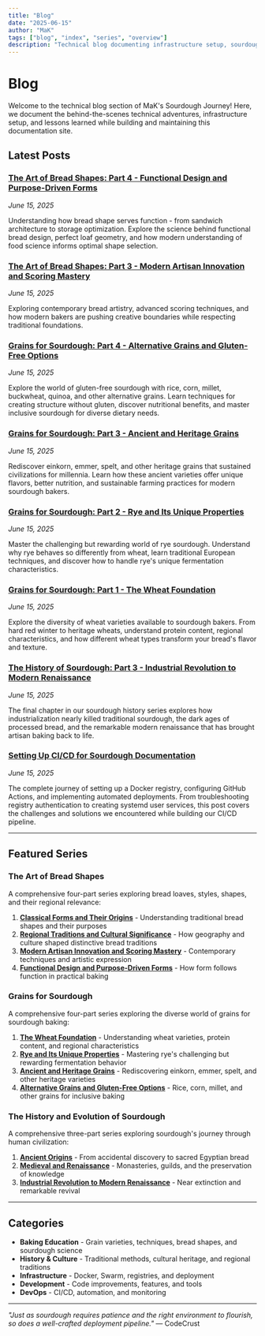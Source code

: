 ```yaml
---
title: "Blog"
date: "2025-06-15"
author: "MaK"
tags: ["blog", "index", "series", "overview"]
description: "Technical blog documenting infrastructure setup, sourdough education, and lessons learned"
---
```


# Blog

Welcome to the technical blog section of MaK's Sourdough Journey! Here, we document the behind-the-scenes technical adventures, infrastructure setup, and lessons learned while building and maintaining this documentation site.

## Latest Posts

### [The Art of Bread Shapes: Part 4 - Functional Design and Purpose-Driven Forms](posts/loaves-series-part-4.md)
*June 15, 2025*

Understanding how bread shape serves function - from sandwich architecture to storage optimization. Explore the science behind functional bread design, perfect loaf geometry, and how modern understanding of food science informs optimal shape selection.

### [The Art of Bread Shapes: Part 3 - Modern Artisan Innovation and Scoring Mastery](posts/loaves-series-part-3.md)
*June 15, 2025*

Exploring contemporary bread artistry, advanced scoring techniques, and how modern bakers are pushing creative boundaries while respecting traditional foundations.

### [Grains for Sourdough: Part 4 - Alternative Grains and Gluten-Free Options](posts/grains-series-part-4.md)
*June 15, 2025*

Explore the world of gluten-free sourdough with rice, corn, millet, buckwheat, quinoa, and other alternative grains. Learn techniques for creating structure without gluten, discover nutritional benefits, and master inclusive sourdough for diverse dietary needs.

### [Grains for Sourdough: Part 3 - Ancient and Heritage Grains](posts/grains-series-part-3.md)
*June 15, 2025*

Rediscover einkorn, emmer, spelt, and other heritage grains that sustained civilizations for millennia. Learn how these ancient varieties offer unique flavors, better nutrition, and sustainable farming practices for modern sourdough bakers.

### [Grains for Sourdough: Part 2 - Rye and Its Unique Properties](posts/grains-series-part-2.md)
*June 15, 2025*

Master the challenging but rewarding world of rye sourdough. Understand why rye behaves so differently from wheat, learn traditional European techniques, and discover how to handle rye's unique fermentation characteristics.

### [Grains for Sourdough: Part 1 - The Wheat Foundation](posts/grains-series-part-1.md)
*June 15, 2025*

Explore the diversity of wheat varieties available to sourdough bakers. From hard red winter to heritage wheats, understand protein content, regional characteristics, and how different wheat types transform your bread's flavor and texture.

### [The History of Sourdough: Part 3 - Industrial Revolution to Modern Renaissance](posts/sourdough-history-part-3.md)
*June 15, 2025*

The final chapter in our sourdough history series explores how industrialization nearly killed traditional sourdough, the dark ages of processed bread, and the remarkable modern renaissance that has brought artisan baking back to life.

### [Setting Up CI/CD for Sourdough Documentation](posts/cicd-journey.md)
*June 15, 2025*

The complete journey of setting up a Docker registry, configuring GitHub Actions, and implementing automated deployments. From troubleshooting registry authentication to creating systemd user services, this post covers the challenges and solutions we encountered while building our CI/CD pipeline.

---

## Featured Series

### The Art of Bread Shapes

A comprehensive four-part series exploring bread loaves, styles, shapes, and their regional relevance:

1. **[Classical Forms and Their Origins](posts/loaves-series-part-1.md)** - Understanding traditional bread shapes and their purposes
2. **[Regional Traditions and Cultural Significance](posts/loaves-series-part-2.md)** - How geography and culture shaped distinctive bread traditions
3. **[Modern Artisan Innovation and Scoring Mastery](posts/loaves-series-part-3.md)** - Contemporary techniques and artistic expression
4. **[Functional Design and Purpose-Driven Forms](posts/loaves-series-part-4.md)** - How form follows function in practical baking

### Grains for Sourdough

A comprehensive four-part series exploring the diverse world of grains for sourdough baking:

1. **[The Wheat Foundation](posts/grains-series-part-1.md)** - Understanding wheat varieties, protein content, and regional characteristics
2. **[Rye and Its Unique Properties](posts/grains-series-part-2.md)** - Mastering rye's challenging but rewarding fermentation behavior
3. **[Ancient and Heritage Grains](posts/grains-series-part-3.md)** - Rediscovering einkorn, emmer, spelt, and other heritage varieties
4. **[Alternative Grains and Gluten-Free Options](posts/grains-series-part-4.md)** - Rice, corn, millet, and other grains for inclusive baking

### The History and Evolution of Sourdough

A comprehensive three-part series exploring sourdough's journey through human civilization:

1. **[Ancient Origins](posts/sourdough-history-part-1.md)** - From accidental discovery to sacred Egyptian bread
2. **[Medieval and Renaissance](posts/sourdough-history-part-2.md)** - Monasteries, guilds, and the preservation of knowledge  
3. **[Industrial Revolution to Modern Renaissance](posts/sourdough-history-part-3.md)** - Near extinction and remarkable revival

---

## Categories

- **Baking Education** - Grain varieties, techniques, bread shapes, and sourdough science
- **History & Culture** - Traditional methods, cultural heritage, and regional traditions
- **Infrastructure** - Docker, Swarm, registries, and deployment
- **Development** - Code improvements, features, and tools
- **DevOps** - CI/CD, automation, and monitoring

---

*"Just as sourdough requires patience and the right environment to flourish, so does a well-crafted deployment pipeline."* — CodeCrust